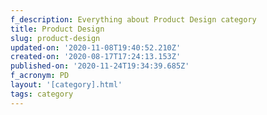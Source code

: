```yaml
---
f_description: Everything about Product Design category
title: Product Design
slug: product-design
updated-on: '2020-11-08T19:40:52.210Z'
created-on: '2020-08-17T17:24:13.153Z'
published-on: '2020-11-24T19:34:39.685Z'
f_acronym: PD
layout: '[category].html'
tags: category
---
```



